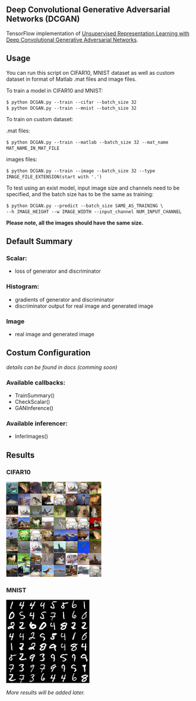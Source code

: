 ## Deep Convolutional Generative Adversarial Networks (DCGAN)


TensorFlow implementation of [Unsupervised Representation Learning with Deep Convolutional Generative Adversarial Networks](https://arxiv.org/abs/1511.06434). 

## Usage

You can run this script on CIFAR10, MNIST dataset as well as custom dataset in format of Matlab .mat files and image files.

To train a model in CIFAR10 and MNIST:

	$ python DCGAN.py --train --cifar --batch_size 32
	$ python DCGAN.py --train --mnist --batch_size 32


To train on custom dataset:

.mat files:

	$ python DCGAN.py --train --matlab --batch_size 32 --mat_name MAT_NAME_IN_MAT_FILE

images files:

	$ python DCGAN.py --train --image --batch_size 32 --type IMAGE_FILE_EXTENSION(start with '.')
	 
To test using an exist model, input image size and channels need to be specified, and the batch size has to be the same as training:

	$ python DCGAN.py --predict --batch_size SAME_AS_TRAINING \
	--h IMAGE_HEIGHT --w IMAGE_WIDTH --input_channel NUM_INPUT_CHANNEL
	
**Please note, all the images should have the same size.**

## Default Summary
### Scalar:
- loss of generator and discriminator

### Histogram:
- gradients of generator and discriminator
- discriminator output for real image and generated image

### Image
- real image and generated image

## Costum Configuration
*details can be found in docs (comming soon)*
### Available callbacks:

- TrainSummary()
- CheckScalar()
- GANInference()
 
### Available inferencer:
- InferImages()

## Results

### CIFAR10
![cifar_result1](fig/cifar_result.png)

### MNIST

![MNIST_result1](fig/mnist_result.png)

*More results will be added later.*





